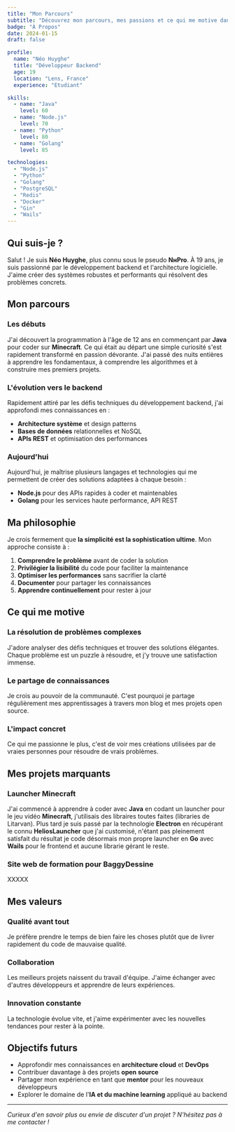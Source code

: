 ```yaml
---
title: "Mon Parcours"
subtitle: "Découvrez mon parcours, mes passions et ce qui me motive dans le développement backend."
badge: "À Propos"
date: 2024-01-15
draft: false

profile:
  name: "Néo Huyghe"
  title: "Développeur Backend"
  age: 19
  location: "Lens, France"
  experience: "Etudiant"

skills:
  - name: "Java"
    level: 60
  - name: "Node.js"
    level: 70
  - name: "Python"
    level: 80
  - name: "Golang"
    level: 85

technologies:
  - "Node.js"
  - "Python"
  - "Golang"
  - "PostgreSQL"
  - "Redis"
  - "Docker"
  - "Gin"
  - "Wails"
---
```


## Qui suis-je ?

Salut ! Je suis **Néo Huyghe**, plus connu sous le pseudo **NнPro**. À 19 ans, je suis passionné par le développement backend et l'architecture logicielle. J'aime créer des systèmes robustes et performants qui résolvent des problèmes concrets.

## Mon parcours

### Les débuts

J'ai découvert la programmation à l'âge de 12 ans en commençant par **Java** pour coder sur **Minecraft**. 
Ce qui était au départ une simple curiosité s'est rapidement transformé en passion dévorante. 
J'ai passé des nuits entières à apprendre les fondamentaux, à comprendre les algorithmes et à construire mes premiers projets.

### L'évolution vers le backend

Rapidement attiré par les défis techniques du développement backend, j'ai approfondi mes connaissances en :
- **Architecture système** et design patterns
- **Bases de données** relationnelles et NoSQL
- **APIs REST** et optimisation des performances

### Aujourd'hui

Aujourd'hui, je maîtrise plusieurs langages et technologies qui me permettent de créer des solutions adaptées à chaque besoin :
- **Node.js** pour des APIs rapides à coder et maintenables
- **Golang** pour les services haute performance, API REST

## Ma philosophie

Je crois fermement que **la simplicité est la sophistication ultime**. Mon approche consiste à :

1. **Comprendre le problème** avant de coder la solution
2. **Privilégier la lisibilité** du code pour faciliter la maintenance
3. **Optimiser les performances** sans sacrifier la clarté
4. **Documenter** pour partager les connaissances
5. **Apprendre continuellement** pour rester à jour

## Ce qui me motive

### La résolution de problèmes complexes
J'adore analyser des défis techniques et trouver des solutions élégantes. Chaque problème est un puzzle à résoudre, et j'y trouve une satisfaction immense.

### Le partage de connaissances
Je crois au pouvoir de la communauté. C'est pourquoi je partage régulièrement mes apprentissages à travers mon blog et mes projets open source.

### L'impact concret
Ce qui me passionne le plus, c'est de voir mes créations utilisées par de vraies personnes pour résoudre de vrais problèmes.

## Mes projets marquants

### Launcher Minecraft
J'ai commencé à apprendre à coder avec **Java** en codant un launcher pour le jeu vidéo **Minecraft**, j'utilisais des libraires toutes faites (libraries de Litarvan). Plus tard je suis passé par la technologie **Electron** en récupérant le connu **HeliosLauncher** que j'ai customisé, n'étant pas pleinement satisfait du résultat je code désormais mon propre launcher en **Go** avec **Wails** pour le frontend et aucune librarie gérant le reste.

### Site web de formation pour BaggyDessine
XXXXX

## Mes valeurs

### Qualité avant tout
Je préfère prendre le temps de bien faire les choses plutôt que de livrer rapidement du code de mauvaise qualité.

### Collaboration
Les meilleurs projets naissent du travail d'équipe. J'aime échanger avec d'autres développeurs et apprendre de leurs expériences.

### Innovation constante
La technologie évolue vite, et j'aime expérimenter avec les nouvelles tendances pour rester à la pointe.

## Objectifs futurs

- Approfondir mes connaissances en **architecture cloud** et **DevOps**
- Contribuer davantage à des projets **open source**
- Partager mon expérience en tant que **mentor** pour les nouveaux développeurs
- Explorer le domaine de l'**IA et du machine learning** appliqué au backend

---

*Curieux d'en savoir plus ou envie de discuter d'un projet ? N'hésitez pas à me contacter !*